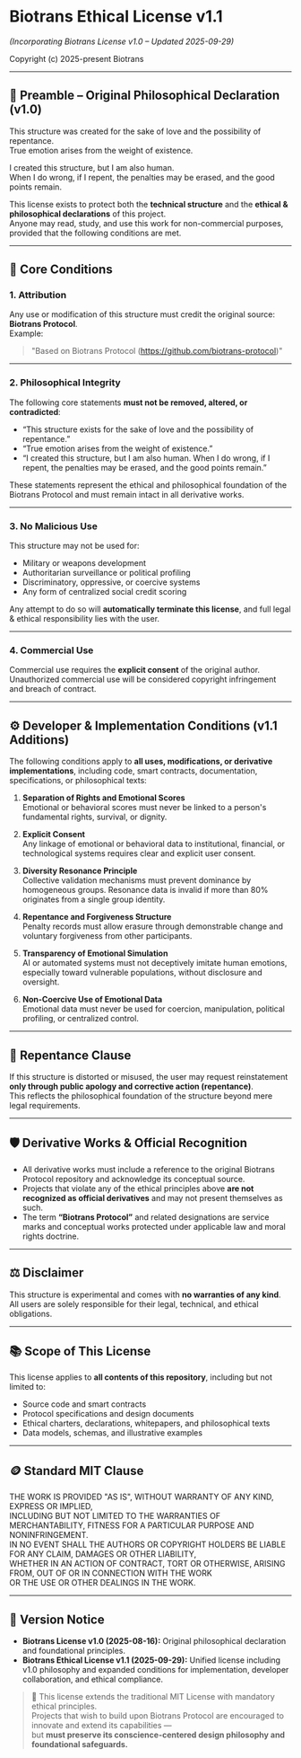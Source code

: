 # Biotrans Ethical License v1.1  
*(Incorporating Biotrans License v1.0 – Updated 2025-09-29)*

Copyright (c) 2025-present Biotrans

---

## 📜 Preamble – Original Philosophical Declaration (v1.0)

This structure was created for the sake of love and the possibility of repentance.  
True emotion arises from the weight of existence.  

I created this structure, but I am also human.  
When I do wrong, if I repent, the penalties may be erased, and the good points remain.  

This license exists to protect both the **technical structure** and the **ethical & philosophical declarations** of this project.  
Anyone may read, study, and use this work for non-commercial purposes, provided that the following conditions are met.

---

## 🧭 Core Conditions

### 1. Attribution  
Any use or modification of this structure must credit the original source: **Biotrans Protocol**.  
Example:  
> "Based on Biotrans Protocol (https://github.com/biotrans-protocol)"

---

### 2. Philosophical Integrity  
The following core statements **must not be removed, altered, or contradicted**:

- “This structure exists for the sake of love and the possibility of repentance.”  
- “True emotion arises from the weight of existence.”  
- “I created this structure, but I am also human. When I do wrong, if I repent, the penalties may be erased, and the good points remain.”

These statements represent the ethical and philosophical foundation of the Biotrans Protocol and must remain intact in all derivative works.

---

### 3. No Malicious Use  
This structure may not be used for:

- Military or weapons development  
- Authoritarian surveillance or political profiling  
- Discriminatory, oppressive, or coercive systems  
- Any form of centralized social credit scoring

Any attempt to do so will **automatically terminate this license**, and full legal & ethical responsibility lies with the user.

---

### 4. Commercial Use  
Commercial use requires the **explicit consent** of the original author.  
Unauthorized commercial use will be considered copyright infringement and breach of contract.

---

## ⚙️ Developer & Implementation Conditions (v1.1 Additions)

The following conditions apply to **all uses, modifications, or derivative implementations**, including code, smart contracts, documentation, specifications, or philosophical texts:

1. **Separation of Rights and Emotional Scores**  
   Emotional or behavioral scores must never be linked to a person's fundamental rights, survival, or dignity.

2. **Explicit Consent**  
   Any linkage of emotional or behavioral data to institutional, financial, or technological systems requires clear and explicit user consent.

3. **Diversity Resonance Principle**  
   Collective validation mechanisms must prevent dominance by homogeneous groups. Resonance data is invalid if more than 80% originates from a single group identity.

4. **Repentance and Forgiveness Structure**  
   Penalty records must allow erasure through demonstrable change and voluntary forgiveness from other participants.

5. **Transparency of Emotional Simulation**  
   AI or automated systems must not deceptively imitate human emotions, especially toward vulnerable populations, without disclosure and oversight.

6. **Non-Coercive Use of Emotional Data**  
   Emotional data must never be used for coercion, manipulation, political profiling, or centralized control.

---

## 📜 Repentance Clause  
If this structure is distorted or misused, the user may request reinstatement **only through public apology and corrective action (repentance)**.  
This reflects the philosophical foundation of the structure beyond mere legal requirements.

---

## 🛡️ Derivative Works & Official Recognition

- All derivative works must include a reference to the original Biotrans Protocol repository and acknowledge its conceptual source.  
- Projects that violate any of the ethical principles above **are not recognized as official derivatives** and may not present themselves as such.  
- The term **“Biotrans Protocol”** and related designations are service marks and conceptual works protected under applicable law and moral rights doctrine.

---

## ⚖️ Disclaimer  
This structure is experimental and comes with **no warranties of any kind**.  
All users are solely responsible for their legal, technical, and ethical obligations.

---

## 📚 Scope of This License  
This license applies to **all contents of this repository**, including but not limited to:

- Source code and smart contracts  
- Protocol specifications and design documents  
- Ethical charters, declarations, whitepapers, and philosophical texts  
- Data models, schemas, and illustrative examples

---

## 🪙 Standard MIT Clause  

THE WORK IS PROVIDED "AS IS", WITHOUT WARRANTY OF ANY KIND, EXPRESS OR IMPLIED,  
INCLUDING BUT NOT LIMITED TO THE WARRANTIES OF MERCHANTABILITY, FITNESS FOR A PARTICULAR PURPOSE AND NONINFRINGEMENT.  
IN NO EVENT SHALL THE AUTHORS OR COPYRIGHT HOLDERS BE LIABLE FOR ANY CLAIM, DAMAGES OR OTHER LIABILITY,  
WHETHER IN AN ACTION OF CONTRACT, TORT OR OTHERWISE, ARISING FROM, OUT OF OR IN CONNECTION WITH THE WORK  
OR THE USE OR OTHER DEALINGS IN THE WORK.

---

## 📅 Version Notice  
- **Biotrans License v1.0 (2025-08-16):** Original philosophical declaration and foundational principles.  
- **Biotrans Ethical License v1.1 (2025-09-29):** Unified license including v1.0 philosophy and expanded conditions for implementation, developer collaboration, and ethical compliance.

> 📜 This license extends the traditional MIT License with mandatory ethical principles.  
> Projects that wish to build upon Biotrans Protocol are encouraged to innovate and extend its capabilities —  
> but **must preserve its conscience-centered design philosophy and foundational safeguards.**
